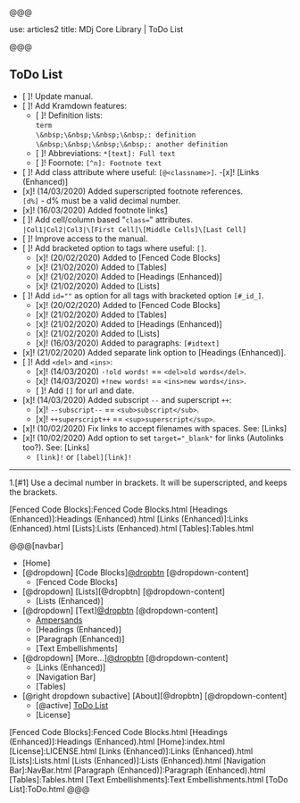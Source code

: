 @@@

use: articles2
title: MDj Core Library | ToDo List

@@@



## ToDo List

- [ ]! Update manual.
- [ ]! Add Kramdown features:
    - [ ]! Definition lists:<br>
    `term`  
    `\&nbsp;\&nbsp;\&nbsp;\&nbsp;: definition`  
    `\&nbsp;\&nbsp;\&nbsp;\&nbsp;: another definition`
    - [ ]! Abbreviations: `*[text]: Full text`
    - [ ]! Foornote: `[^n]: Footnote text`
- [ ]! Add class attribute where useful: `[@<classname>]`.
    -[x]! [Links (Enhanced)]
- [x]! (14/03/2020) Added superscripted footnote references.  
`[d%]` - d% must be a valid decimal number.
- [x]! (16/03/2020) Added footnote links[1]
- [ ]! Add cell/column based "`class=`" attributes.  
`|Col1|Col2|Col3|\[First Cell]\[Middle Cells]\[Last Cell]`
- [ ]! Improve access to the manual.
- [ ]! Add bracketed option to tags where useful: `[]`.
    - [x]! (20/02/2020) Added to [Fenced Code Blocks]
    - [x]! (21/02/2020) Added to [Tables]
    - [x]! (21/02/2020) Added to [Headings (Enhanced)]
    - [x]! (21/02/2020) Added to [Lists]
- [ ]! Add `id=""` as option for all tags with bracketed option `[#_id_]`.
    - [x]! (20/02/2020) Added to [Fenced Code Blocks]
    - [x]! (21/02/2020) Added to [Tables]
    - [x]! (21/02/2020) Added to [Headings (Enhanced)]
    - [x]! (21/02/2020) Added to [Lists]
    - [x]! (16/03/2020) Added to paragraphs: `[#idtext]`
- [x]! (21/02/2020) Added separate link option to [Headings (Enhanced)].
- [ ]! Add `<del>` and `<ins>`: 
    - [x]! (14/03/2020) `-!old words!` == `<del>old words</del>`.
    - [x]! (14/03/2020) `+!new words!` == `<ins>new words</ins>`.
    - [ ]! Add `[]` for url and date.
- [x]! (14/03/2020) Added subscript `--` and superscript `++`:
    - [x]! `--subscript--` == `<sub>subscript</sub>`.
    - [x]! `++superscript++` == `<sup>superscript</sup>`.
- [x]! (10/02/2020) Fix links to accept filenames with spaces. See: [Links]
- [x]! (10/02/2020) Add option to set `target="_blank"` for links (Autolinks too?).
        See: [Links]
    -   `[link]!` or `[label][link]!`

---

1.[#1] Use a decimal number in brackets.  It will be superscripted, 
and keeps the brackets.

[1]:#1
[Fenced Code Blocks]:Fenced Code Blocks.html
[Headings (Enhanced)]:Headings (Enhanced).html
[Links (Enhanced)]:Links (Enhanced).html
[Lists]:Lists (Enhanced).html
[Tables]:Tables.html

@@@[navbar]
- [Home]
- [@dropdown] [Code Blocks][@dropbtn](#)
[@dropdown-content]
    - [Fenced Code Blocks]
- [@dropdown] [Lists][@dropbtn]
[@dropdown-content]
    - [Lists (Enhanced)]
- [@dropdown] [Text][@dropbtn](#)
[@dropdown-content]
    - [Ampersands]
    - [Headings (Enhanced)]
    - [Paragraph (Enhanced)]
    - [Text Embellishments]
- [@dropdown] [More...][@dropbtn](#)
[@dropdown-content]
    - [Links (Enhanced)]
    - [Navigation Bar]
    - [Tables]
- [@right dropdown subactive] [About][@dropbtn]
[@dropdown-content]
    - [@active] [ToDo List](#)
    - [License]


[About]:About.html
[Ampersands]:Ampersands.html
[Fenced Code Blocks]:Fenced Code Blocks.html
[Headings (Enhanced)]:Headings (Enhanced).html
[Home]:index.html
[License]:LICENSE.html
[Links (Enhanced)]:Links (Enhanced).html
[Lists]:Lists.html
[Lists (Enhanced)]:Lists (Enhanced).html
[Navigation Bar]:NavBar.html
[Paragraph (Enhanced)]:Paragraph (Enhanced).html
[Tables]:Tables.html
[Text Embellishments]:Text Embellishments.html
[ToDo List]:ToDo.html
@@@
